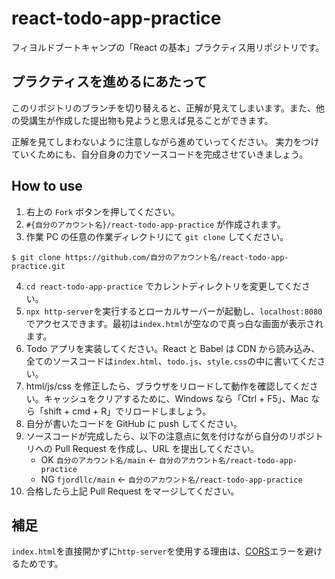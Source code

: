 # react-todo-app-practice

フィヨルドブートキャンプの「React の基本」プラクティス用リポジトリです。

## プラクティスを進めるにあたって

このリポジトリのブランチを切り替えると、正解が見えてしまいます。また、他の受講生が作成した提出物も見ようと思えば見ることができます。

正解を見てしまわないように注意しながら進めていってください。 実力をつけていくためにも、自分自身の力でソースコードを完成させていきましょう。

## How to use

1. 右上の `Fork` ボタンを押してください。
2. `#{自分のアカウント名}/react-todo-app-practice` が作成されます。
3. 作業 PC の任意の作業ディレクトリにて `git clone` してください。

```
$ git clone https://github.com/自分のアカウント名/react-todo-app-practice.git
```

4. `cd react-todo-app-practice` でカレントディレクトリを変更してください。
5. `npx http-server`を実行するとローカルサーバーが起動し、`localhost:8080`でアクセスできます。最初は`index.html`が空なので真っ白な画面が表示されます。
6. Todo アプリを実装してください。React と Babel は CDN から読み込み、全てのソースコードは`index.html`、`todo.js`、`style.css`の中に書いてください。
7. html/js/css を修正したら、ブラウザをリロードして動作を確認してください。キャッシュをクリアするために、Windows なら「Ctrl + F5」、Mac なら「shift + cmd + R」でリロードしましょう。
8. 自分が書いたコードを GitHub に push してください。
9. ソースコードが完成したら、以下の注意点に気を付けながら自分のリポジトリへの Pull Request を作成し、URL を提出してください。
   - OK `自分のアカウント名/main` ← `自分のアカウント名/react-todo-app-practice`
   - NG `fjordllc/main` ← `自分のアカウント名/react-todo-app-practice`
10. 合格したら上記 Pull Request をマージしてください。

## 補足

`index.html`を直接開かずに`http-server`を使用する理由は、[CORS](https://developer.mozilla.org/ja/docs/Web/HTTP/CORS)エラーを避けるためです。
